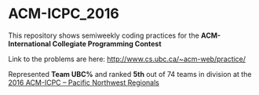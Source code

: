 # ACM-ICPC_2016

This repository shows semiweekly coding practices for the **ACM-International Collegiate Programming Contest**

Link to the problems are here: http://www.cs.ubc.ca/~acm-web/practice/

Represented **Team UBC%** and ranked **5th** out of 74 teams in division at the [2016 ACM-ICPC –
Pacific Northwest Regionals](http://acmicpc-pacnw.org/scoreboard/index2.html) 
